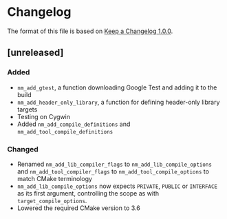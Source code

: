 # Changelog

The format of this file is based on [Keep a Changelog 1.0.0](https://keepachangelog.com/en/1.0.0/).

## [unreleased]
### Added
- `nm_add_gtest`, a function downloading Google Test and
  adding it to the build
- `nm_add_header_only_library`, a function for defining header-only library
  targets
- Testing on Cygwin
- Added `nm_add_compile_definitions` and `nm_add_tool_compile_definitions`

### Changed
- Renamed `nm_add_lib_compiler_flags` to `nm_add_lib_compile_options` and
  `nm_add_tool_compiler_flags` to `nm_add_tool_compile_options` to match
  CMake terminology
- `nm_add_lib_compile_options` now expects `PRIVATE`,
  `PUBLIC` or `INTERFACE` as its first argument, controlling the scope as
  with `target_compile_options`.
- Lowered the required CMake version to 3.6
